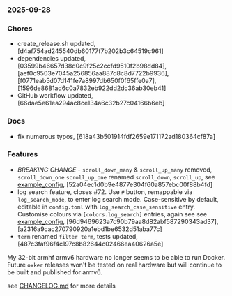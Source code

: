 ### 2025-09-28

### Chores
+ create_release.sh updated, [d4af754ad245540db60177f7b202b3c64519c961]
+ dependencies updated, [03599b46657d38d0c9f25c2ccfd9510f2b98dd84], [aef0c9503e7045a256856aa887d8c8d7722b9936], [f0771eab5d07d141fe7a8997db650f0f65ffe0a7], [1596de8681ad6c0a7832eb922dd2dc36ab30eb41]
+ GitHub workflow updated, [66dae5e61ea294ac8ce134a6c32b27c04166b6eb]

### Docs
+ fix numerous typos, [618a43b501914fdf2659e171172ad180364cf87a]

### Features
+ *BREAKING CHANGE* - `scroll_down_many` & `scroll_up_many` removed, `scroll_down_one` `scroll_up_one` renamed `scroll_down`, `scroll_up`, see [example_config](https://github.com/mrjackwills/oxker/tree/main/example_config), [52a04ec1d0b9e4877e304f60a857ebc00f88b4fd]
+ log search feature, closes #72. Use `#` button, remappable via `log_search_mode`, to enter log search mode. Case-sensitive by default, editable in `config.toml` with `log_search_case_sensitive` entry. Customise colours via `[colors.log_search]` entries, again see see [example_config](https://github.com/mrjackwills/oxker/tree/main/example_config), [96d9469623a7c90b79aa8d82abf587290343ad37], [a2316a9cac270790920a1ebd1be6532d51aba77c]
+ `term` renamed `filter term`, tests updated, [487c3faf96f4c197c8b82644c02466ea40626a5e]

My 32-bit armhf armv6 hardware no longer seems to be able to run Docker. Future `oxker` releases won't be tested on real hardware but will continue to be built and published for armv6.

see <a href='https://github.com/mrjackwills/oxker/blob/main/CHANGELOG.md'>CHANGELOG.md</a> for more details
